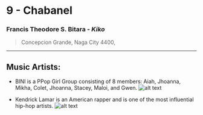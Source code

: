 # 9 - Chabanel

### Francis Theodore S. Bitara - *Kiko*
> Concepcion Grande, Naga City 4400, 
---
## Music Artists:
- BINI is a PPop Girl Group consisting of 8 members: Aiah, Jhoanna, Mikha, Colet, Jhoanna, Stacey, Maloi, and Gwen.
![alt text](https://github.com/user-attachments/assets/8c969af9-3707-422b-9d81-4af08d3c2b3f)

- Kendrick Lamar is an American rapper and is one of the most influential hip-hop artists.
![alt text](![Pulitzer2018-portraits-kendrick-lamar](https://github.com/user-attachments/assets/fbd63c5d-aba4-4995-a553-c086d237b890)
)
